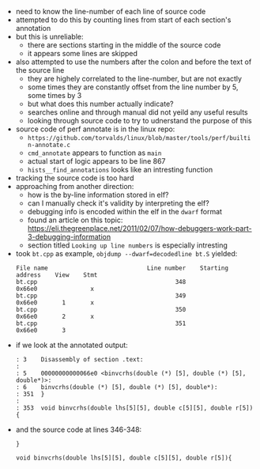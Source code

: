 * need to know the line-number of each line of source code
* attempted to do this by counting lines from start of each section's annotation
* but this is unreliable:
    - there are sections starting in the middle of the source code
    - it appears some lines are skipped
* also attempted to use the numbers after the colon and before the text of the source line
    - they are highely correlated to the line-number, but are not exactly
    - some times they are constantly offset from the line number by 5, some times by 3
    - but what does this number actually indicate?
    - searches online and through manual did not yeild any useful results
    - looking through source code to try to udnerstand the purpose of this
* source code of perf annotate is in the linux repo:
    - `https://github.com/torvalds/linux/blob/master/tools/perf/builtin-annotate.c`
    - `cmd_annotate` appears to function as `main`
    - actual start of logic appears to be line 867
    - `hists__find_annotations` looks like an intresting function
* tracking the source code is too hard
* approaching from another direction:
    - how is the by-line information stored in elf?
    - can I manually check it's validity by interpreting the elf?
    - debugging info is encoded within the elf in the `dwarf` format
    - found an article on this topic: https://eli.thegreenplace.net/2011/02/07/how-debuggers-work-part-3-debugging-information
    - section titled `Looking up line numbers` is especially intresting
* took `bt.cpp` as example, `objdump --dwarf=decodedline bt.S` yielded:
    ```
    File name                            Line number    Starting address    View    Stmt
    bt.cpp                                       348              0x66e0               x
    bt.cpp                                       349              0x66e0       1       x
    bt.cpp                                       350              0x66e0       2       x
    bt.cpp                                       351              0x66e0       3
    ```
* if we look at the annotated output:
    ```
    : 3    Disassembly of section .text:
    :
    : 5    00000000000066e0 <binvcrhs(double (*) [5], double (*) [5], double*)>:
    : 6    binvcrhs(double (*) [5], double (*) [5], double*):
    : 351  }
    :
    : 353  void binvcrhs(double lhs[5][5], double c[5][5], double r[5]){
    ```
* and the source code at lines 346-348:
    ```
    }

    void binvcrhs(double lhs[5][5], double c[5][5], double r[5]){
    ```